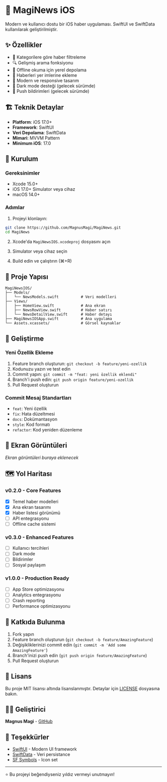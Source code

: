 # 📱 MagiNews iOS

Modern ve kullanıcı dostu bir iOS haber uygulaması. SwiftUI ve SwiftData kullanılarak geliştirilmiştir.

## ✨ Özellikler

- 📰 Kategorilere göre haber filtreleme
- 🔍 Gelişmiş arama fonksiyonu
- 💾 Offline okuma için yerel depolama
- 🔖 Haberleri yer imlerine ekleme
- 📱 Modern ve responsive tasarım
- 🌙 Dark mode desteği (gelecek sürümde)
- 🔔 Push bildirimleri (gelecek sürümde)

## 🏗️ Teknik Detaylar

- **Platform**: iOS 17.0+
- **Framework**: SwiftUI
- **Veri Depolama**: SwiftData
- **Mimari**: MVVM Pattern
- **Minimum iOS**: 17.0

## 🚀 Kurulum

### Gereksinimler
- Xcode 15.0+
- iOS 17.0+ Simulator veya cihaz
- macOS 14.0+

### Adımlar
1. Projeyi klonlayın:
```bash
git clone https://github.com/MagnusMagi/MagiNews.git
cd MagiNews
```

2. Xcode'da `MagiNewsIOS.xcodeproj` dosyasını açın

3. Simulator veya cihaz seçin

4. Build edin ve çalıştırın (⌘+R)

## 📁 Proje Yapısı

```
MagiNewsIOS/
├── Models/
│   └── NewsModels.swift          # Veri modelleri
├── Views/
│   ├── HomeView.swift            # Ana ekran
│   ├── NewsRowView.swift         # Haber satırı
│   └── NewsDetailView.swift      # Haber detayı
├── MagiNewsIOSApp.swift          # Ana uygulama
└── Assets.xcassets/              # Görsel kaynaklar
```

## 🔧 Geliştirme

### Yeni Özellik Ekleme
1. Feature branch oluşturun: `git checkout -b feature/yeni-ozellik`
2. Kodunuzu yazın ve test edin
3. Commit yapın: `git commit -m "feat: yeni özellik eklendi"`
4. Branch'i push edin: `git push origin feature/yeni-ozellik`
5. Pull Request oluşturun

### Commit Mesaj Standartları
- `feat`: Yeni özellik
- `fix`: Hata düzeltmesi
- `docs`: Dokümantasyon
- `style`: Kod formatı
- `refactor`: Kod yeniden düzenleme

## 📱 Ekran Görüntüleri

*Ekran görüntüleri buraya eklenecek*

## 🗺️ Yol Haritası

### v0.2.0 - Core Features
- [x] Temel haber modelleri
- [x] Ana ekran tasarımı
- [x] Haber listesi görünümü
- [ ] API entegrasyonu
- [ ] Offline cache sistemi

### v0.3.0 - Enhanced Features
- [ ] Kullanıcı tercihleri
- [ ] Dark mode
- [ ] Bildirimler
- [ ] Sosyal paylaşım

### v1.0.0 - Production Ready
- [ ] App Store optimizasyonu
- [ ] Analytics entegrasyonu
- [ ] Crash reporting
- [ ] Performance optimizasyonu

## 🤝 Katkıda Bulunma

1. Fork yapın
2. Feature branch oluşturun (`git checkout -b feature/AmazingFeature`)
3. Değişikliklerinizi commit edin (`git commit -m 'Add some AmazingFeature'`)
4. Branch'inizi push edin (`git push origin feature/AmazingFeature`)
5. Pull Request oluşturun

## 📄 Lisans

Bu proje MIT lisansı altında lisanslanmıştır. Detaylar için [LICENSE](LICENSE) dosyasına bakın.

## 👨‍💻 Geliştirici

**Magnus Magi** - [GitHub](https://github.com/MagnusMagi)

## 🙏 Teşekkürler

- [SwiftUI](https://developer.apple.com/xcode/swiftui/) - Modern UI framework
- [SwiftData](https://developer.apple.com/documentation/swiftdata) - Veri persistance
- [SF Symbols](https://developer.apple.com/sf-symbols/) - Icon set

---

⭐ Bu projeyi beğendiyseniz yıldız vermeyi unutmayın!